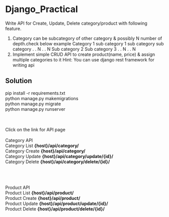 # Django_Practical
Write API for Create, Update, Delete category/product with following feature.

1. Category  can be subcategory of other category & possibly N number of depth.check below example
    Category 1
		sub category  1
			sub category
				sub category
				.
				.
				N
			.
			.
			N
		Sub category  2
		Sub category  3
		.
		.
		N
	.
	.
	N
2. Implement simple CRUD API to create product(name, price) & assign multiple categories to it
Hint: You can use django rest framework for writing api



## Solution
pip install -r requirements.txt<br>
python manage.py makemigrations<br>
python manage.py migrate<br>
python manage.py runserver<br>
<br><br>

Click on the link for API page<br>
<br>
Category API<br>
Category List **{host}/api/category/**<br>
Category Create **{host}/api/category/**<br>
Category Update **{host}/api/category/update/{id}/**<br>
Category Delete **{host}/api/category/delete/{id}/**<br>
<br><br><br>

Product API<br>
Product List **{host}/api/product/**<br>
Product Create **{host}/api/product/**<br>
Product Update **{host}/api/product/update/{id}/**<br>
Product Delete **{host}/api/product/delete/{id}/**<br>

